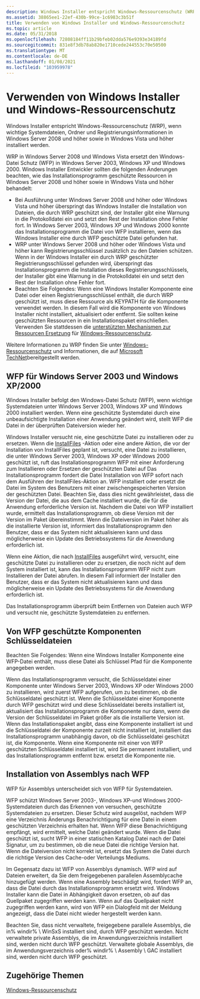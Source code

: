 ```yaml
---
description: Windows Installer entspricht Windows-Ressourcenschutz (WRP), wenn wichtige Systemdateien, Ordner und Registrierungsinformationen in Windows Server 2008 und höher sowie in Windows Vista und höher installiert werden.
ms.assetid: 38865ee1-22ef-430b-99ce-1c6983c3b51f
title: Verwenden von Windows Installer und Windows-Ressourcenschutz
ms.topic: article
ms.date: 05/31/2018
ms.openlocfilehash: 72808184ff11b29bfeb02dda576e9393e34189fd
ms.sourcegitcommit: 831e8f3db78ab820e1710cede244553c70e50500
ms.translationtype: MT
ms.contentlocale: de-DE
ms.lasthandoff: 01/08/2021
ms.locfileid: "103959978"
---
```

# <a name="using-windows-installer-and-windows-resource-protection"></a>Verwenden von Windows Installer und Windows-Ressourcenschutz

Windows Installer entspricht Windows-Ressourcenschutz (WRP), wenn wichtige Systemdateien, Ordner und Registrierungsinformationen in Windows Server 2008 und höher sowie in Windows Vista und höher installiert werden.

WRP in Windows Server 2008 und Windows Vista ersetzt den Windows-Datei Schutz (WFP) in Windows Server 2003, Windows XP und Windows 2000. Windows Installer Entwickler sollten die folgenden Änderungen beachten, wie das Installationsprogramm geschützte Ressourcen in Windows Server 2008 und höher sowie in Windows Vista und höher behandelt:

-   Bei Ausführung unter Windows Server 2008 und höher oder Windows Vista und höher überspringt das Windows Installer die Installation von Dateien, die durch WRP geschützt sind, der Installer gibt eine Warnung in die Protokolldatei ein und setzt den Rest der Installation ohne Fehler fort. In Windows Server 2003, Windows XP und Windows 2000 konnte das Installationsprogramm die Datei von WFP installieren, wenn das Windows Installer eine durch WFP geschützte Datei gefunden hat.
-   WRP unter Windows Server 2008 und höher oder Windows Vista und höher kann Registrierungsschlüssel zusätzlich zu den Dateien schützen. Wenn in der Windows Installer ein durch WRP geschützter Registrierungsschlüssel gefunden wird, überspringt das Installationsprogramm die Installation dieses Registrierungsschlüssels, der Installer gibt eine Warnung in die Protokolldatei ein und setzt den Rest der Installation ohne Fehler fort.
-   Beachten Sie Folgendes: Wenn eine Windows Installer Komponente eine Datei oder einen Registrierungsschlüssel enthält, die durch WRP geschützt ist, muss diese Ressource als KEYPATH für die Komponente verwendet werden. In diesem Fall wird die Komponente von Windows Installer nicht installiert, aktualisiert oder entfernt. Sie sollten keine geschützten Ressourcen in ein Installationspaket einschließen. Verwenden Sie stattdessen die [unterstützten Mechanismen zur Ressourcen Ersetzung](../wfp/supported-file-replacement-mechanisms.md) für [Windows-Ressourcenschutz](../wfp/windows-resource-protection-portal.md).

Weitere Informationen zu WRP finden Sie unter [Windows-Ressourcenschutz](../wfp/windows-resource-protection-portal.md) und Informationen, die auf [Microsoft TechNet](/previous-versions/windows/it-pro/windows-server-2008-R2-and-2008/cc709691(v=ws.10))bereitgestellt werden.

## <a name="wfp-for-windows-server-2003-and-windows-xp2000"></a>WFP für Windows Server 2003 und Windows XP/2000

Windows Installer befolgt den Windows-Datei Schutz (WFP), wenn wichtige Systemdateien unter Windows Server 2003, Windows XP und Windows 2000 installiert werden. Wenn eine geschützte Systemdatei durch eine unbeaufsichtigte Installation einer Anwendung geändert wird, stellt WFP die Datei in der überprüften Dateiversion wieder her.

Windows Installer versucht nie, eine geschützte Datei zu installieren oder zu ersetzen. Wenn die [InstallFiles](installfiles-action.md) -Aktion oder eine andere Aktion, die vor der Installation von InstallFiles geplant ist, versucht, eine Datei zu installieren, die unter Windows Server 2003, Windows XP oder Windows 2000 geschützt ist, ruft das Installationsprogramm WFP mit einer Anforderung zum Installieren oder Ersetzen der geschützten Datei auf Das Installationsprogramm fordert die Datei Installation von WFP sofort nach dem Ausführen der InstallFiles-Aktion an. WFP installiert oder ersetzt die Datei im System des Benutzers mit einer zwischengespeicherten Version der geschützten Datei. Beachten Sie, dass dies nicht gewährleistet, dass die Version der Datei, die aus dem Cache installiert wurde, die für die Anwendung erforderliche Version ist. Nachdem die Datei von WFP installiert wurde, ermittelt das Installationsprogramm, ob diese Version mit der Version im Paket übereinstimmt. Wenn die Dateiversion im Paket höher als die installierte Version ist, informiert das Installationsprogramm den Benutzer, dass er das System nicht aktualisieren kann und dass möglicherweise ein Update des Betriebssystems für die Anwendung erforderlich ist.

Wenn eine Aktion, die nach [InstallFiles](installfiles-action.md) ausgeführt wird, versucht, eine geschützte Datei zu installieren oder zu ersetzen, die noch nicht auf dem System installiert ist, kann das Installationsprogramm WFP nicht zum Installieren der Datei abrufen. In diesem Fall informiert der Installer den Benutzer, dass er das System nicht aktualisieren kann und dass möglicherweise ein Update des Betriebssystems für die Anwendung erforderlich ist.

Das Installationsprogramm überprüft beim Entfernen von Dateien auch WFP und versucht nie, geschützte Systemdateien zu entfernen.

## <a name="component-key-files-protected-by-wfp"></a>Von WFP geschützte Komponenten Schlüsseldateien

Beachten Sie Folgendes: Wenn eine Windows Installer Komponente eine WFP-Datei enthält, muss diese Datei als Schlüssel Pfad für die Komponente angegeben werden.

Wenn das Installationsprogramm versucht, die Schlüsseldatei einer Komponente unter Windows Server 2003, Windows XP oder Windows 2000 zu installieren, wird zuerst WFP aufgerufen, um zu bestimmen, ob die Schlüsseldatei geschützt ist. Wenn die Schlüsseldatei einer Komponente durch WFP geschützt wird und diese Schlüsseldatei bereits installiert ist, aktualisiert das Installationsprogramm die Komponente nur dann, wenn die Version der Schlüsseldatei im Paket größer als die installierte Version ist. Wenn das Installationspaket angibt, dass eine Komponente installiert ist und die Schlüsseldatei der Komponente zurzeit nicht installiert ist, installiert das Installationsprogramm unabhängig davon, ob die Schlüsseldatei geschützt ist, die Komponente. Wenn eine Komponente mit einer von WFP geschützten Schlüsseldatei installiert ist, wird Sie permanent installiert, und das Installationsprogramm entfernt bzw. ersetzt die Komponente nie.

## <a name="installation-of-assemblies-by-wfp"></a>Installation von Assemblys nach WFP

WFP für Assemblys unterscheidet sich von WFP für Systemdateien.

WFP schützt Windows Server 2003-, Windows XP-und Windows 2000-Systemdateien durch das Erkennen von versuchen, geschützte Systemdateien zu ersetzen. Dieser Schutz wird ausgelöst, nachdem WFP eine Verzeichnis Änderungs Benachrichtigung für eine Datei in einem geschützten Verzeichnis erhalten hat. Wenn WFP diese Benachrichtigung empfängt, wird ermittelt, welche Datei geändert wurde. Wenn die Datei geschützt ist, sucht WFP in einer statischen Katalog Datei nach der Datei Signatur, um zu bestimmen, ob die neue Datei die richtige Version hat. Wenn die Dateiversion nicht korrekt ist, ersetzt das System die Datei durch die richtige Version des Cache-oder Verteilungs Mediums.

Im Gegensatz dazu ist WFP von Assemblys dynamisch. WFP wird auf Dateien erweitert, da Sie dem freigegebenen parallelen Assemblycache hinzugefügt werden. Wenn eine Assembly beschädigt wird, fordert WFP an, dass die Datei durch das Installationsprogramm ersetzt wird. Windows Installer kann die Datei in Abhängigkeit davon ersetzen, ob auf das Quellpaket zugegriffen werden kann. Wenn auf das Quellpaket nicht zugegriffen werden kann, wird von WFP ein Dialogfeld mit der Meldung angezeigt, dass die Datei nicht wieder hergestellt werden kann.

Beachten Sie, dass nicht verwaltete, freigegebene parallele Assemblys, die in% windir% \\ WinSxS installiert sind, durch WFP geschützt werden. Nicht verwaltete private Assemblys, die im Anwendungsverzeichnis installiert sind, werden nicht durch WFP geschützt. Verwaltete globale Assemblys, die im Anwendungsverzeichnis oder% windir% \\ Assembly \\ GAC installiert sind, werden nicht durch WFP geschützt.

## <a name="related-topics"></a>Zugehörige Themen

<dl> <dt>

[Windows-Ressourcenschutz](../wfp/windows-resource-protection-portal.md)
</dt> </dl>

 

 
